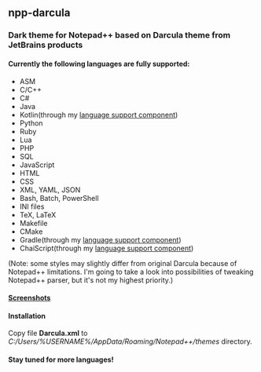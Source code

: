 ## npp-darcula

### Dark theme for Notepad++ based on Darcula theme from JetBrains products

#### Currently the following languages are fully supported:
* ASM
* C/C++
* C#
* Java
* Kotlin(through my [language support component](https://github.com/gogo2/npp-kotlin-gradle))
* Python
* Ruby
* Lua
* PHP
* SQL
* JavaScript
* HTML
* CSS
* XML, YAML, JSON
* Bash, Batch, PowerShell
* INI files
* TeX, LaTeX
* Makefile
* CMake 
* Gradle(through my [language support component](https://github.com/gogo2/npp-kotlin-gradle))
* ChaiScript(through my [language support component](https://github.com/ChaiScript/npp-chaiscript))

(Note: some styles may slightly differ from original Darcula because of Notepad++ limitations.
I'm going to take a look into possibilities of tweaking Notepad++ parser, but it's not my highest priority.)

#### [Screenshots](https://github.com/gogo2/npp-darcula/tree/master/img) 

#### Installation
Copy file **Darcula.xml** to _C:/Users/%USERNAME%/AppData/Roaming/Notepad++/themes_ directory.

#### Stay tuned for more languages!







